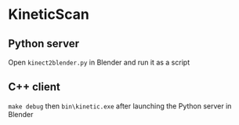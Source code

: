 # KineticScan

## Python server

Open `kinect2blender.py` in Blender and run it as a script

## C++ client

`make debug` then `bin\kinetic.exe` after launching the Python server in Blender
